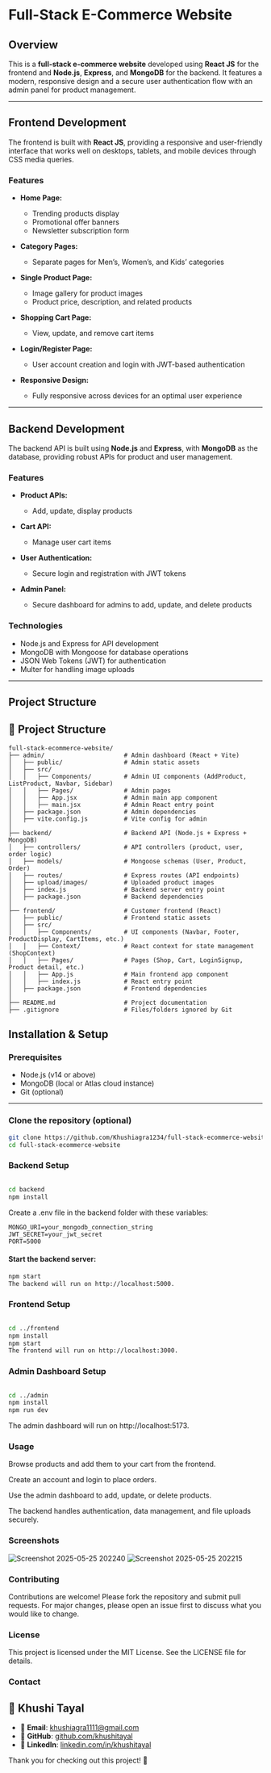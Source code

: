 # Full-Stack E-Commerce Website

## Overview

This is a **full-stack e-commerce website** developed using **React JS** for the frontend and **Node.js**, **Express**, and **MongoDB** for the backend. It features a modern, responsive design and a secure user authentication flow with an admin panel for product management.

---

## Frontend Development

The frontend is built with **React JS**, providing a responsive and user-friendly interface that works well on desktops, tablets, and mobile devices through CSS media queries.

### Features

- **Home Page:**  
  - Trending products display  
  - Promotional offer banners  
  - Newsletter subscription form  

- **Category Pages:**  
  - Separate pages for Men’s, Women’s, and Kids’ categories  

- **Single Product Page:**  
  - Image gallery for product images  
  - Product price, description, and related products  

- **Shopping Cart Page:**  
  - View, update, and remove cart items  

- **Login/Register Page:**  
  - User account creation and login with JWT-based authentication  

- **Responsive Design:**  
  - Fully responsive across devices for an optimal user experience  

---

## Backend Development

The backend API is built using **Node.js** and **Express**, with **MongoDB** as the database, providing robust APIs for product and user management.

### Features

- **Product APIs:**  
  - Add, update, display products  

- **Cart API:**  
  - Manage user cart items  

- **User Authentication:**  
  - Secure login and registration with JWT tokens  

- **Admin Panel:**  
  - Secure dashboard for admins to add, update, and delete products  

### Technologies

- Node.js and Express for API development  
- MongoDB with Mongoose for database operations  
- JSON Web Tokens (JWT) for authentication  
- Multer for handling image uploads  

---

## Project Structure
## 📁 Project Structure

```
full-stack-ecommerce-website/
├── admin/                      # Admin dashboard (React + Vite)
│   ├── public/                 # Admin static assets
│   ├── src/
│   │   ├── Components/         # Admin UI components (AddProduct, ListProduct, Navbar, Sidebar)
│   │   ├── Pages/              # Admin pages
│   │   ├── App.jsx             # Admin main app component
│   │   ├── main.jsx            # Admin React entry point
│   ├── package.json            # Admin dependencies
│   ├── vite.config.js          # Vite config for admin
│
├── backend/                    # Backend API (Node.js + Express + MongoDB)
│   ├── controllers/            # API controllers (product, user, order logic)
│   ├── models/                 # Mongoose schemas (User, Product, Order)
│   ├── routes/                 # Express routes (API endpoints)
│   ├── upload/images/          # Uploaded product images
│   ├── index.js                # Backend server entry point
│   ├── package.json            # Backend dependencies
│
├── frontend/                   # Customer frontend (React)
│   ├── public/                 # Frontend static assets
│   ├── src/
│   │   ├── Components/         # UI components (Navbar, Footer, ProductDisplay, CartItems, etc.)
│   │   ├── Context/            # React context for state management (ShopContext)
│   │   ├── Pages/              # Pages (Shop, Cart, LoginSignup, Product detail, etc.)
│   │   ├── App.js              # Main frontend app component
│   │   ├── index.js            # React entry point
│   ├── package.json            # Frontend dependencies
│
├── README.md                   # Project documentation
├── .gitignore                  # Files/folders ignored by Git
```


## Installation & Setup

### Prerequisites

- Node.js (v14 or above)  
- MongoDB (local or Atlas cloud instance)  
- Git (optional)

---

### Clone the repository (optional)

```bash
git clone https://github.com/Khushiagra1234/full-stack-ecommerce-website.git
cd full-stack-ecommerce-website
```
### Backend Setup
```bash

cd backend
npm install
```

Create a .env file in the backend folder with these variables:

```bash]
MONGO_URI=your_mongodb_connection_string
JWT_SECRET=your_jwt_secret
PORT=5000
```

#### Start the backend server:

```bash
npm start
The backend will run on http://localhost:5000.
```

### Frontend Setup
```bash

cd ../frontend
npm install
npm start
The frontend will run on http://localhost:3000.
```

### Admin Dashboard Setup
```bash

cd ../admin
npm install
npm run dev
```

The admin dashboard will run on http://localhost:5173.

### Usage

Browse products and add them to your cart from the frontend.

Create an account and login to place orders.

Use the admin dashboard to add, update, or delete products.

The backend handles authentication, data management, and file uploads securely.

### Screenshots
![Screenshot 2025-05-25 202240](https://github.com/user-attachments/assets/bcabd69f-c63f-4829-b09b-bc85b4b9758e)
![Screenshot 2025-05-25 202215](https://github.com/user-attachments/assets/6b6c306d-0c05-4743-ab97-ff9bba790f90)



### Contributing
Contributions are welcome! Please fork the repository and submit pull requests. For major changes, please open an issue first to discuss what you would like to change.

### License
This project is licensed under the MIT License. See the LICENSE file for details.

### Contact
## 👤 Khushi Tayal

- 📧 **Email**: [khushiagra1111@gmail.com](mailto:khushiagra1111@gmail.com)  
- 🐙 **GitHub**: [github.com/khushitayal](https://github.com/Khushiagra1234)  
- 💼 **LinkedIn**: [linkedin.com/in/khushitayal](https://www.linkedin.com/in/khushi-tayal-6b009b264/)

Thank you for checking out this project! 🙌
